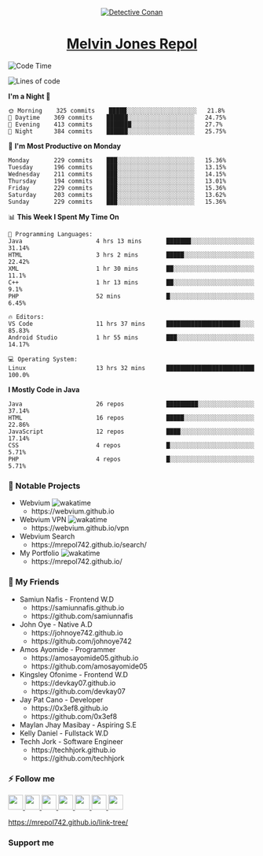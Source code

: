 <p align="center">

<a href="https://mrepol742.github.io">
  <img alt="Detective Conan" src="https://mrepol742-gif-randomizer.vercel.app/api/#2" /> 
  </a> 
<h1 align="center"><a href="https://mrepol742.github.io/">Melvin Jones Repol</a></h1>
</p>

<!--START_SECTION:waka-->
![Code Time](http://img.shields.io/badge/Code%20Time-798%20hrs%2021%20mins-blue)

![Lines of code](https://img.shields.io/badge/From%20Hello%20World%20I%27ve%20Written-238%20Thousand%20lines%20of%20code-blue)

**I'm a Night 🦉** 

```text
🌞 Morning    325 commits    █████░░░░░░░░░░░░░░░░░░░░   21.8% 
🌆 Daytime    369 commits    ██████░░░░░░░░░░░░░░░░░░░   24.75% 
🌃 Evening    413 commits    ███████░░░░░░░░░░░░░░░░░░   27.7% 
🌙 Night      384 commits    ██████░░░░░░░░░░░░░░░░░░░   25.75%

```
📅 **I'm Most Productive on Monday** 

```text
Monday       229 commits    ███░░░░░░░░░░░░░░░░░░░░░░   15.36% 
Tuesday      196 commits    ███░░░░░░░░░░░░░░░░░░░░░░   13.15% 
Wednesday    211 commits    ███░░░░░░░░░░░░░░░░░░░░░░   14.15% 
Thursday     194 commits    ███░░░░░░░░░░░░░░░░░░░░░░   13.01% 
Friday       229 commits    ███░░░░░░░░░░░░░░░░░░░░░░   15.36% 
Saturday     203 commits    ███░░░░░░░░░░░░░░░░░░░░░░   13.62% 
Sunday       229 commits    ███░░░░░░░░░░░░░░░░░░░░░░   15.36%

```


📊 **This Week I Spent My Time On** 

```text
💬 Programming Languages: 
Java                     4 hrs 13 mins       ███████░░░░░░░░░░░░░░░░░░   31.14% 
HTML                     3 hrs 2 mins        █████░░░░░░░░░░░░░░░░░░░░   22.42% 
XML                      1 hr 30 mins        ██░░░░░░░░░░░░░░░░░░░░░░░   11.1% 
C++                      1 hr 13 mins        ██░░░░░░░░░░░░░░░░░░░░░░░   9.1% 
PHP                      52 mins             █░░░░░░░░░░░░░░░░░░░░░░░░   6.45%

🔥 Editors: 
VS Code                  11 hrs 37 mins      █████████████████████░░░░   85.83% 
Android Studio           1 hr 55 mins        ███░░░░░░░░░░░░░░░░░░░░░░   14.17%

💻 Operating System: 
Linux                    13 hrs 32 mins      █████████████████████████   100.0%

```

**I Mostly Code in Java** 

```text
Java                     26 repos            █████████░░░░░░░░░░░░░░░░   37.14% 
HTML                     16 repos            █████░░░░░░░░░░░░░░░░░░░░   22.86% 
JavaScript               12 repos            ████░░░░░░░░░░░░░░░░░░░░░   17.14% 
CSS                      4 repos             █░░░░░░░░░░░░░░░░░░░░░░░░   5.71% 
PHP                      4 repos             █░░░░░░░░░░░░░░░░░░░░░░░░   5.71%

```



<!--END_SECTION:waka-->

### 🚧 Notable Projects
<ul>
<li>Webvium <img src="https://wakatime.com/badge/user/8ad4afa2-1a56-40d1-a949-4663473915b6/project/f7aa3bd8-bf4b-46f4-a0bb-57fa0cfb6287.svg"
                    alt="wakatime"></h5>
      <ul>
      <li>https://webvium.github.io</li>
    </ul>
  </li>
  <li>Webvium VPN <img loading="lazy"
                    src="https://wakatime.com/badge/user/8ad4afa2-1a56-40d1-a949-4663473915b6/project/6f406616-d468-4419-9d8f-67ed88f99e2e.svg"
                    alt="wakatime">
      <ul>
      <li>https://webvium.github.io/vpn</li>
    </ul>
  </li>
  <li>Webvium Search
      <ul>
      <li>https://mrepol742.github.io/search/</li>
    </ul>
  </li>
    <li>My Portfolio <img loading="lazy"
                    src="https://wakatime.com/badge/user/8ad4afa2-1a56-40d1-a949-4663473915b6/project/9458f437-f00b-4273-9cef-212b398ff055.svg"
                    alt="wakatime">
      <ul>
      <li>https://mrepol742.github.io/</li>
    </ul>
  </li>
  </ul>

### 👥 My Friends
<ul>
  <li>Samiun Nafis - Frontend W.D
      <ul>
      <li>https://samiunnafis.github.io</li>
      <li>https://github.com/samiunnafis</li>
    </ul>
  </li>
  <li>John Oye - Native A.D
      <ul>
      <li>https://johnoye742.github.io</li>
      <li>https://github.com/johnoye742</li>
    </ul>
  </li>
  <li>Amos Ayomide - Programmer
    <ul>
      <li>https://amosayomide05.github.io</li>
      <li>https://github.com/amosayomide05</li>
    </ul>
  </li>
  <li>Kingsley Ofonime - Frontend W.D
      <ul>
      <li>https://devkay07.github.io</li>
      <li>https://github.com/devkay07</li>
    </ul>
  </li>
    <li>Jay Pat Cano - Developer
      <ul>
      <li>https://0x3ef8.github.io</li>
      <li>https://github.com/0x3ef8</li>
    </ul>
  </li>
    <li>Maylan Jhay Masibay - Aspiring S.E
  </li>
    <li>Kelly Daniel - Fullstack W.D
  </li>
    <li>Techh Jork - Software Engineer
      <ul>
      <li>https://techhjork.github.io</li>
      <li>https://github.com/techhjork</li>
    </ul>
  </li>
</ul>

### :zap: Follow me
<a href="https://mrepol742.github.io/">
  <img src="https://github.com/mrepol742/mrepol742/blob/master/images/web.svg" width="30">
</a>
<a href="https://facebook.com/melvinjonesrepol">
  <img src="https://github.com/mrepol742/mrepol742/blob/master/images/facebook.svg" width="30">
</a>
<a href="https://instagram.com/melvinjonesrepol">
  <img src="https://github.com/mrepol742/mrepol742/blob/master/images/instagram.svg" width="30">
</a>
<a href="https://pinterest.com/mrepol742">
  <img src="https://github.com/mrepol742/mrepol742/blob/master/images/pinterest.svg" width="30">
</a>
<a href="https://twitter.com/mrepol742`">
  <img src="https://github.com/mrepol742/mrepol742/blob/master/images/twitter.svg" width="30">
</a>
<a href="https://linkedin.com/in/mrepol742">
  <img src="https://github.com/mrepol742/mrepol742/blob/master/images/linkedin.svg" width="30">
</a>
<a href="https://www.youtube.com/channel/UCDYRUXJ8Qldrvb00q9t2KDA">
  <img src="https://github.com/mrepol742/mrepol742/blob/master/images/youtube.svg" width="30">
</a>

https://mrepol742.github.io/link-tree/

### Support me


